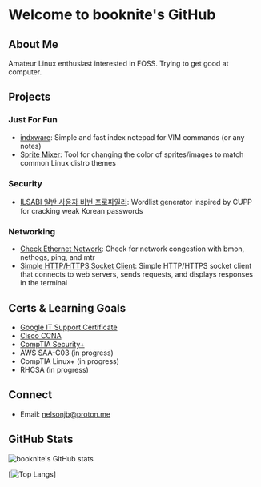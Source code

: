 # Welcome to booknite's GitHub

## About Me
Amateur Linux enthusiast interested in FOSS. Trying to get good at computer.

## Projects

### Just For Fun
- [indxware](https://github.com/booknite/indxware): Simple and fast index notepad for VIM commands (or any notes)
- [Sprite Mixer](https://github.com/booknite/sprite-mixer): Tool for changing the color of sprites/images to match common Linux distro themes

### Security
- [ILSABI 일반 사용자 비번 프로파일러](https://github.com/booknite/ilsabi): Wordlist generator inspired by CUPP for cracking weak Korean passwords
  
### Networking
- [Check Ethernet Network](https://github.com/booknite/toolbox/blob/main/network/check-ethernet.md): Check for network congestion with bmon, nethogs, ping, and mtr
- [Simple HTTP/HTTPS Socket Client](https://github.com/booknite/simple-socket-client.git): Simple HTTP/HTTPS socket client that connects to web servers, sends requests, and displays responses in the terminal

## Certs & Learning Goals
- [Google IT Support Certificate](https://www.coursera.org/account/accomplishments/specialization/certificate/D5XG8HNZM5SE)
- [Cisco CCNA](https://www.credly.com/badges/2e94876a-96a0-41cf-8539-ea8fcdb6db5c/public_url)
- [CompTIA Security+](https://www.credly.com/badges/383c2474-f265-4451-8fa5-f3507ca6d012/public_url)
- AWS SAA-C03 (in progress)
- CompTIA Linux+ (in progress)
- RHCSA (in progress)

## Connect
- Email: [nelsonjb@proton.me](mailto:nelsonjb@proton.me)

## GitHub Stats
![booknite's GitHub stats](https://github-readme-stats.vercel.app/api?username=booknite&show_icons=true&theme=radical)

[![Top Langs](https://github-readme-stats.vercel.app/api/top-languages/?username=booknite&layout=compact&theme=radical)]
